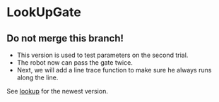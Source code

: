# LookUpGate
## Do not merge this branch!
- This version is used to test parameters on the second trial.
- The robot now can pass the gate twice.
- Next, we will add a line trace function to make sure he always runs along the line.

See [lookup](https://github.com/kurage10/linetracer/tree/lookup) for the newest version.
